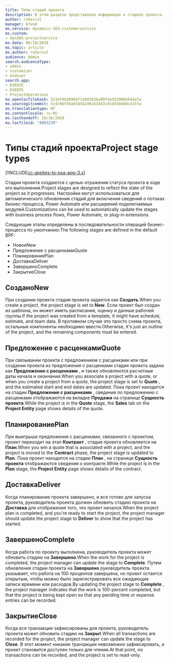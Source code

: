```yaml
---
title: Типы стадий проекта
description: В этом разделе представлена информация о стадиях проекта.
author: ruhercul
manager: kfend
ms.service: dynamics-365-customerservice
ms.custom:
- dyn365-projectservice
ms.date: 06/19/2020
ms.topic: article
ms.author: ruhercul
audience: Admin
search.audienceType:
- admin
- customizer
- enduser
search.app:
- D365CE
- D365PS
- ProjectOperations
ms.openlocfilehash: 521bf4b3090473a603626a99fded53906b644a7a
ms.sourcegitcommit: 5c4c9bf3ba018562d6cb3443c01d550489c415fa
ms.translationtype: HT
ms.contentlocale: ru-RU
ms.lasthandoff: 10/16/2020
ms.locfileid: "4083239"
---
```

# <a name="project-stage-types"></a><span data-ttu-id="3fe58-103">Типы стадий проекта</span><span class="sxs-lookup"><span data-stu-id="3fe58-103">Project stage types</span></span> 

[!INCLUDE[cc-applies-to-psa-app-3.x](../includes/cc-applies-to-psa-app-3x.md)]

<span data-ttu-id="3fe58-104">Стадии проекта создаются с целью отражения статуса проекта в ходе его выполнения.</span><span class="sxs-lookup"><span data-stu-id="3fe58-104">Project stages are designed to reflect the state of the project as it progresses.</span></span> <span data-ttu-id="3fe58-105">Настройки могут использоваться для автоматического обновления стадий для включения сведений о потоках бизнес-процесса, Power Automate или расширений подключаемых модулей.</span><span class="sxs-lookup"><span data-stu-id="3fe58-105">Customizations can be used to automatically update the stages with business process flows, Power Automate, or plug-in extensions.</span></span>

<span data-ttu-id="3fe58-106">Следующие этапы определены в последовательности операций бизнес-процесса по умолчанию:</span><span class="sxs-lookup"><span data-stu-id="3fe58-106">The following stages are defined in the default BPF:</span></span>

- <span data-ttu-id="3fe58-107">Новое</span><span class="sxs-lookup"><span data-stu-id="3fe58-107">New</span></span>
- <span data-ttu-id="3fe58-108">Предложение с расценками</span><span class="sxs-lookup"><span data-stu-id="3fe58-108">Quote</span></span>
- <span data-ttu-id="3fe58-109">Планирование</span><span class="sxs-lookup"><span data-stu-id="3fe58-109">Plan</span></span>
- <span data-ttu-id="3fe58-110">Доставка</span><span class="sxs-lookup"><span data-stu-id="3fe58-110">Deliver</span></span>
- <span data-ttu-id="3fe58-111">Завершено</span><span class="sxs-lookup"><span data-stu-id="3fe58-111">Complete</span></span>
- <span data-ttu-id="3fe58-112">Закрытие</span><span class="sxs-lookup"><span data-stu-id="3fe58-112">Close</span></span> 

## <a name="new"></a><span data-ttu-id="3fe58-113">Создано</span><span class="sxs-lookup"><span data-stu-id="3fe58-113">New</span></span>

<span data-ttu-id="3fe58-114">При создании проекта стадия проекта задается как **Создать**.</span><span class="sxs-lookup"><span data-stu-id="3fe58-114">When you create a project, the project stage is set to **New**.</span></span> <span data-ttu-id="3fe58-115">Если проект был создан из шаблона, он может иметь расписание, оценку и данные рабочей группы.</span><span class="sxs-lookup"><span data-stu-id="3fe58-115">If the project was created from a template, it might have schedule, estimate, and team data.</span></span> <span data-ttu-id="3fe58-116">В противном случае это просто схема проекта, остальные компоненты необходимо ввести.</span><span class="sxs-lookup"><span data-stu-id="3fe58-116">Otherwise, it's just an outline of the project, and the remaining components must be entered.</span></span>

## <a name="quote"></a><span data-ttu-id="3fe58-117">Предложение с расценками</span><span class="sxs-lookup"><span data-stu-id="3fe58-117">Quote</span></span>

<span data-ttu-id="3fe58-118">При связывании проекта с предложением с расценками или при создании проекта из предложения с расценками стадия проекта задана как **Предложение с расценками** , и также обновляются расчетные даты начала и окончания.</span><span class="sxs-lookup"><span data-stu-id="3fe58-118">When you associate a project with a quote, or when you create a project from a quote, the project stage is set to **Quote** , and the estimated start and end dates are updated.</span></span> <span data-ttu-id="3fe58-119">Пока проект находится на стадии **Предложение с расценками** , сведения по предложению с расценками отображаются на вкладке **Продажи** на странице **Сущность проекта**.</span><span class="sxs-lookup"><span data-stu-id="3fe58-119">While the project is in the **Quote** stage, the **Sales** tab on the **Project Entity** page shows details of the quote.</span></span>

## <a name="plan"></a><span data-ttu-id="3fe58-120">Планирование</span><span class="sxs-lookup"><span data-stu-id="3fe58-120">Plan</span></span>

<span data-ttu-id="3fe58-121">При выигрыше предложения с расценками, связанного с проектом, проект переходит на этап **Контракт** , стадия проекта обновляется на **План**.</span><span class="sxs-lookup"><span data-stu-id="3fe58-121">When you win a quote that is associated with a project, and the project is moved to the **Contract** phase, the project stage is updated to **Plan**.</span></span> <span data-ttu-id="3fe58-122">Пока проект находится на стадии **План** , на странице **Сущность проекта** отображаются сведения о контракте.</span><span class="sxs-lookup"><span data-stu-id="3fe58-122">While the project is in the **Plan** stage, the **Project Entity** page shows details of the contract.</span></span>

## <a name="deliver"></a><span data-ttu-id="3fe58-123">Доставка</span><span class="sxs-lookup"><span data-stu-id="3fe58-123">Deliver</span></span>

<span data-ttu-id="3fe58-124">Когда планирование проекта завершено, и все готово для запуска проекта, руководитель проекта должен обновить стадию проекта на **Доставка** для отображения того, что проект начался.</span><span class="sxs-lookup"><span data-stu-id="3fe58-124">When the project plan is completed, and you're ready to start the project, the project manager should update the project stage to **Deliver** to show that the project has started.</span></span>

## <a name="complete"></a><span data-ttu-id="3fe58-125">Завершено</span><span class="sxs-lookup"><span data-stu-id="3fe58-125">Complete</span></span> 

<span data-ttu-id="3fe58-126">Когда работа по проекту выполнена, руководитель проекта может обновить стадию на **Завершено**.</span><span class="sxs-lookup"><span data-stu-id="3fe58-126">When the work for the project is completed, the project manager can update the stage to **Complete**.</span></span> <span data-ttu-id="3fe58-127">Путем обновления стадии проекта на **Завершено** руководитель проекта указывает, что работа на 100 процентов завершена, но проект остается открытым, чтобы можно было зарегистрировать все ожидающие записи времени или расходов.</span><span class="sxs-lookup"><span data-stu-id="3fe58-127">By updating the project stage to **Complete** , the project manager indicates that the work is 100-percent completed, but that the project is being kept open so that any pending time or expense entries can be recorded.</span></span>

## <a name="close"></a><span data-ttu-id="3fe58-128">Закрытие</span><span class="sxs-lookup"><span data-stu-id="3fe58-128">Close</span></span>

<span data-ttu-id="3fe58-129">Когда все транзакции зафиксированы для проекта, руководитель проекта может обновить стадию на **Закрыт**.</span><span class="sxs-lookup"><span data-stu-id="3fe58-129">When all transactions are recorded for the project, the project manager can update the stage to **Close**.</span></span> <span data-ttu-id="3fe58-130">В этот момент никакие транзакции невозможно зафиксировать, и проект становится доступен только для чтения.</span><span class="sxs-lookup"><span data-stu-id="3fe58-130">At that point, no transactions can be recorded, and the project is set to read-only.</span></span>
